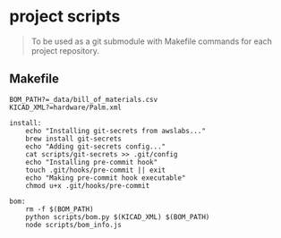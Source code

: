 # project scripts

> To be used as a git submodule with Makefile commands for each project repository.

## Makefile

```make
BOM_PATH?=_data/bill_of_materials.csv
KICAD_XML?=hardware/Palm.xml

install:
	echo "Installing git-secrets from awslabs..."
	brew install git-secrets
	echo "Adding git-secrets config..."
	cat scripts/git-secrets >> .git/config
	echo "Installing pre-commit hook"
	touch .git/hooks/pre-commit || exit
	echo "Making pre-commit hook executable"
	chmod u+x .git/hooks/pre-commit

bom:
	rm -f $(BOM_PATH)
	python scripts/bom.py $(KICAD_XML) $(BOM_PATH)
	node scripts/bom_info.js
```
